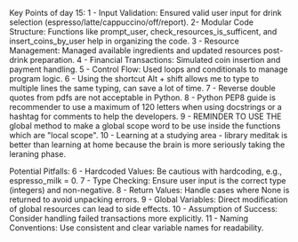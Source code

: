 Key Points of day 15:
1 - Input Validation: Ensured valid user input for drink selection (espresso/latte/cappuccino/off/report).
2- Modular Code Structure: Functions like prompt_user, check_resources_is_sufficent, and insert_coins_by_user help in organizing the code.
3 - Resource Management: Managed available ingredients and updated resources post-drink preparation.
4 - Financial Transactions: Simulated coin insertion and payment handling.
5 - Control Flow: Used loops and conditionals to manage program logic.
6 - Using the shortcut Alt + shift allows me to type to multiple lines the same typing, can save a lot of time.
7 - Reverse double quotes from pdfs are not acceptable in Python.
8 - Python PEP8 guide is recommender to use a maximum of 120 letters when using docstrings or a hashtag for comments to help the developers.
9 - REMINDER TO USE THE global method to make a global scope word to be use inside the functions which are "local scope".
10 - Learning at a studying area - library meditak is better than learning at home because the brain is more seriously taking the leraning phase.

Potential Pitfalls:
6 - Hardcoded Values: Be cautious with hardcoding, e.g., espresso_milk = 0.
7 - Type Checking: Ensure user input is the correct type (integers) and non-negative.
8 - Return Values: Handle cases where None is returned to avoid unpacking errors.
9 - Global Variables: Direct modification of global resources can lead to side effects.
10 - Assumption of Success: Consider handling failed transactions more explicitly.
11 - Naming Conventions: Use consistent and clear variable names for readability.